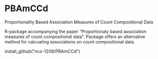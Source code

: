 # PBAmCCd
Proportionality Based Association Measures of Count Compositional Data

R-package accompanying the paper "Proportionaly based association measures of count compositional data". Package offers an alternative method for calcuating associations 
on count compositional data. 

install_github("nco-1209/PBAmCCd")
